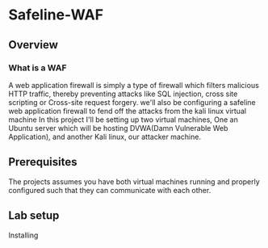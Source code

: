 # Safeline-WAF


## Overview
### What is a WAF
A web application firewall is simply a type of firewall which filters malicious HTTP traffic, thereby preventing attacks like SQL injection, cross site scripting or Cross-site request forgery. 
we'll also be configuring a safeline web application firewall to fend off the attacks from the kali linux virtual machine
In this project I'll be setting up two virtual machines, One an Ubuntu server which will be hosting DVWA(Damn Vulnerable Web Application), and another Kali linux, our attacker machine.

## Prerequisites
The projects assumes you have both virtual machines running and properly configured such that they can communicate with each other.

## Lab setup
Installing
